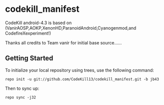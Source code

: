 codekill_manifest
=================

CodeKill android-4.3 is based on (VanirAOSP,AOKP,XenonHD,ParanoidAndroid,Cyanogenmod,and CodefireXexperiment!)


Thanks all credits to Team vanir for initial base source......

Getting Started
---------------



To initialize your local repository using trees, use the following command:

    repo init -u git://github.com/CodeKill13/codekill_manifest.git -b jb43

Then to sync up:

    repo sync -j32
    
    

